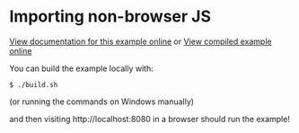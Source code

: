 # Importing non-browser JS

[View documentation for this example online][dox] or [View compiled example
online][compiled]

[compiled]: https://rustwasm.github.io/wasm-bindgen/exbuild/import_js/
[dox]: https://rustwasm.github.io/wasm-bindgen/examples/import-js.html

You can build the example locally with:

```
$ ./build.sh
```

(or running the commands on Windows manually)

and then visiting http://localhost:8080 in a browser should run the example!
